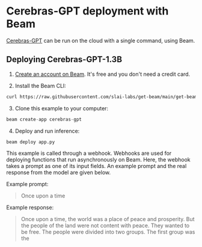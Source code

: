 # Cerebras-GPT deployment with Beam

[Cerebras-GPT](https://huggingface.co/cerebras/Cerebras-GPT-1.3B) can be run on the cloud with a single command, using Beam.

## Deploying Cerebras-GPT-1.3B

1. [Create an account on Beam](https://beam.cloud). It's free and you don't need a credit card.

2. Install the Beam CLI:

```bash
curl https://raw.githubusercontent.com/slai-labs/get-beam/main/get-beam.sh -sSfL | sh
```

3. Clone this example to your computer:

```python
beam create-app cerebras-gpt
```

4. Deploy and run inference:

```python
beam deploy app.py
```

This example is called through a webhook. Webhooks are used for deploying
functions that run asynchronously on Beam. Here, the webhook takes a prompt
as one of its input fields. An example prompt and the real response from the
model are given below.

Example prompt: 
> Once upon a time

Example response: 
> Once upon a time, the world was a place of peace and prosperity. But the people of the land were not content with peace. They wanted to be free. The people were divided into two groups. The first group was the
